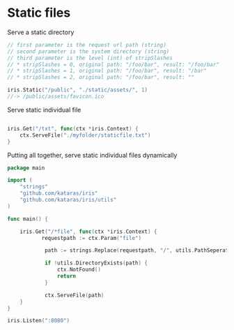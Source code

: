 # Static files

Serve a static directory

```go
// first parameter is the request url path (string)
// second parameter is the system directory (string)
// third parameter is the level (int) of stripSlashes
// * stripSlashes = 0, original path: "/foo/bar", result: "/foo/bar"
// * stripSlashes = 1, original path: "/foo/bar", result: "/bar"
// * stripSlashes = 2, original path: "/foo/bar", result: ""

iris.Static("/public", "./static/assets/", 1)
//-> /public/assets/favicon.ico
```

Serve static individual file

```go

iris.Get("/txt", func(ctx *iris.Context) {
	ctx.ServeFile("./myfolder/staticfile.txt")
}

```

Putting all together, serve static individual files dynamically

```go
package main

import (
	"strings"
	"github.com/kataras/iris"
	"github.com/kataras/iris/utils"
)

func main() {

	iris.Get("/*file", func(ctx *iris.Context) {
	  	   requestpath := ctx.Param("file")

			path := strings.Replace(requestpath, "/", utils.PathSeperator, -1)

			if !utils.DirectoryExists(path) {
				ctx.NotFound()
				return
			}

			ctx.ServeFile(path)
	}
}

iris.Listen(":8080")

```